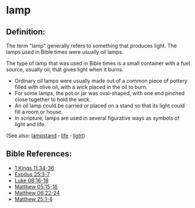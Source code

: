 # lamp #

## Definition: ##

The term "lamp" generally refers to something that produces light. The lamps used in Bible times were usually oil lamps.

The type of lamp that was used in Bible times is a small container with a fuel source, usually oil, that gives light when it burns.

* Ordinary oil lamps were usually made out of a common piece of pottery filled with olive oil, with a wick placed in the oil to burn.
* For some lamps, the pot or jar was oval-shaped, with one end pinched close together to hold the wick.
* An oil lamp could be carried or placed on a stand so that its light could fill a room or house.
* In scripture, lamps are used in several figurative ways as symbols of light and life.

(See also: [lampstand](../other/lampstand.md) **·** [life](../kt/life.md) **·** [light](../kt/light.md))

## Bible References: ##

* [1 Kings 11:34-36](https://door43.org/en/bible/notes/1ki/11/34)
* [Exodus 25:3-7](https://door43.org/en/bible/notes/exo/25/03)
* [Luke 08:16-18](https://door43.org/en/bible/notes/luk/08/16)
* [Matthew 05:15-16](https://door43.org/en/bible/notes/mat/05/15)
* [Matthew 06:22-24](https://door43.org/en/bible/notes/mat/06/22)
* [Matthew 25:1-4](https://door43.org/en/bible/notes/mat/25/01)

